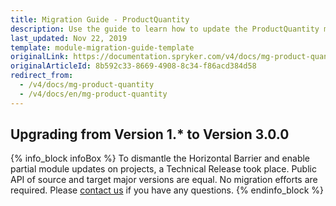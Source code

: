 ```yaml
---
title: Migration Guide - ProductQuantity
description: Use the guide to learn how to update the ProductQuantity module.
last_updated: Nov 22, 2019
template: module-migration-guide-template
originalLink: https://documentation.spryker.com/v4/docs/mg-product-quantity
originalArticleId: 8b592c33-8669-4908-8c34-f86acd384d58
redirect_from:
  - /v4/docs/mg-product-quantity
  - /v4/docs/en/mg-product-quantity
---
```


## Upgrading from Version 1.* to Version 3.0.0
{% info_block infoBox %}
To dismantle the Horizontal Barrier and enable partial module updates on projects, a Technical Release took place. Public API of source and target major versions are equal. No migration efforts are required. Please [contact us](https://spryker.com/en/support/) if you have any questions.
{% endinfo_block %}
